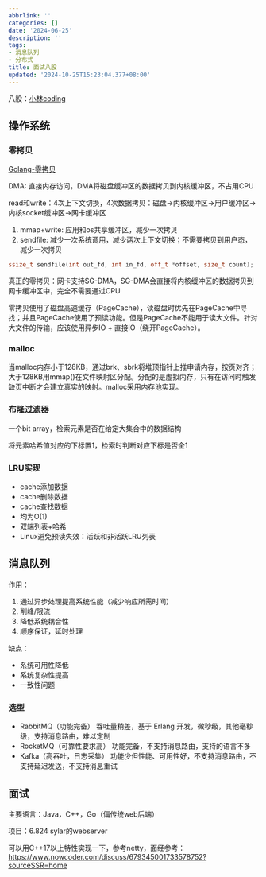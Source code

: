 ```yaml
---
abbrlink: ''
categories: []
date: '2024-06-25'
description: ''
tags:
- 消息队列
- 分布式
title: 面试八股
updated: '2024-10-25T15:23:04.377+08:00'
---
```

八股：[小林coding](https://www.xiaolincoding.com/)

## 操作系统

### 零拷贝

[Golang-零拷贝](https://juejin.cn/post/7380222254195834892)

DMA: 直接内存访问，DMA将磁盘缓冲区的数据拷贝到内核缓冲区，不占用CPU

read和write：4次上下文切换，4次数据拷贝：磁盘->内核缓冲区->用户缓冲区->内核socket缓冲区->网卡缓冲区

1. mmap+write: 应用和os共享缓冲区，减少一次拷贝
2. sendfile: 减少一次系统调用，减少两次上下文切换；不需要拷贝到用户态，减少一次拷贝

```cpp
ssize_t sendfile(int out_fd, int in_fd, off_t *offset, size_t count);
```

真正的零拷贝：网卡支持SG-DMA，SG-DMA会直接将内核缓冲区的数据拷贝到网卡缓冲区中，完全不需要通过CPU

零拷贝使用了磁盘高速缓存（PageCache），读磁盘时优先在PageCache中寻找；并且PageCache使用了预读功能。但是PageCache不能用于读大文件。针对大文件的传输，应该使用异步IO + 直接IO（绕开PageCache）。

### malloc

当malloc内存小于128KB，通过brk、sbrk将堆顶指针上推申请内存，按页对齐；大于128KB用mmap()在文件映射区分配。分配的是虚拟内存，只有在访问时触发缺页中断才会建立真实的映射。malloc采用内存池实现。

### 布隆过滤器

一个bit array，检索元素是否在给定大集合中的数据结构

将元素哈希值对应的下标置1，检索时判断对应下标是否全1

### LRU实现

- cache添加数据
- cache删除数据
- cache查找数据
- 均为O(1)
- 双端列表+哈希
- Linux避免预读失效：活跃和非活跃LRU列表

## 消息队列

作用：

1. 通过异步处理提高系统性能（减少响应所需时间）
2. 削峰/限流
3. 降低系统耦合性
4. 顺序保证，延时处理

缺点：

- 系统可用性降低
- 系统复杂性提高
- 一致性问题

### 选型

- RabbitMQ（功能完备） 吞吐量稍差，基于 Erlang 开发，微秒级，其他毫秒级，支持消息路由，难以定制
- RocketMQ（可靠性要求高） 功能完备，不⽀持消息路由，支持的语言不多
- Kafka（高吞吐，日志采集） 功能少但性能、可用性好，不⽀持消息路由，不⽀持延迟发送，不⽀持消息重试

## 面试

主要语言：Java，C++，Go（偏传统web后端）

项目：6.824 sylar的webserver

可以用C++17以上特性实现一下，参考netty，面经参考：https://www.nowcoder.com/discuss/679345001733578752?sourceSSR=home
